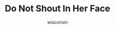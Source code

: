 ---
media: "images/rounds/round_4_1/do_not_shout.png"
media_type: image
title: Do Not Shout In Her Face
author: [wisconsin]
desc: Soviet Lieutenant Lev Arkhipov instructs Kwon Myong-hwa not to berate Paladin Trieu about her allegiances.
---